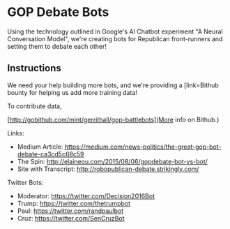 # GOP Debate Bots
Using the technology outlined in Google's AI Chatbot experiment "A Neural Conversation Model", we're creating bots for Republican front-runners and setting them to debate each other!

## Instructions

We need your help building more bots, and we're providing a [link=Bithub bounty for helping us add more training data!  

To contribute data, 

[http://gobithub.com/mint/gerrithall/gop-battlebots](More info on Bithub.)

Links:
 - Medium Article: https://medium.com/news-politics/the-great-gop-bot-debate-ca3cd5c68c59
 - The Spin: http://elaineou.com/2015/08/06/gopdebate-bot-vs-bot/
 - Site with Transcript: http://robopublican-debate.strikingly.com/

Twitter Bots: 
 - Moderator: https://twitter.com/Decision2016Bot
 - Trump: https://twitter.com/thetrumpbot
 - Paul: https://twitter.com/randpaulbot
 - Cruz: https://twitter.com/SenCruzBot


